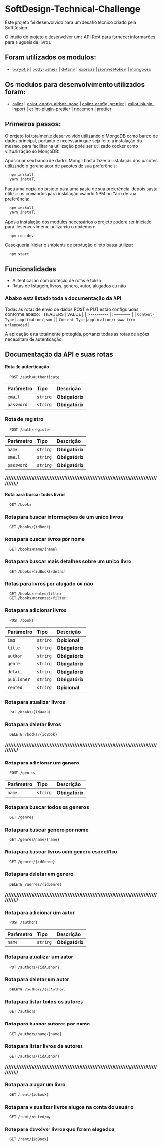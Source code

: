 
# SoftDesign-Technical-Challenge

Este projeto foi desenvolvido para um desafio técnico criado pela SoftDesign.

O intuito do projeto e desenvolver uma API Rest para fornecer informações para alugueis de livros.


## Foram utilizados os modulos:

 - [bcryptjs](https://www.npmjs.com/package/bcryptjs) | [body-parser](https://www.npmjs.com/package/body-parser) | [dotenv](https://www.npmjs.com/package/dotenv) | [express](https://expressjs.com/pt-br/)  | [jsonwebtoken](https://www.npmjs.com/package/jsonwebtoken) | [mongoose](https://mongoosejs.com)

## Os modulos para desenvolvimento utilizados foram:
- [eslint](https://eslint.org) | [eslint-config-airbnb-base](https://www.npmjs.com/package/eslint-config-airbnb-base) | [eslint-config-prettier](https://github.com/prettier/eslint-config-prettier) | [eslint-plugin-import](https://www.npmjs.com/package/eslint-plugin-import) | [eslint-plugin-prettier](https://www.npmjs.com/package/eslint-plugin-prettier?activeTab=readme) | [nodemon](https://nodemon.io) | [prettier](https://prettier.io)

## Primeiros passos:
O projeto foi totalmente desenvolvido utilizando o MongoDB como banco de dados principal, portanto e necessário que seja feito a instalação do mesmo, para facilitar na utilização pode ser utilizado docker como virtualização do MongoDB:

Após criar seu banco de dados Mongo basta fazer a instalação dos pacotes utilizando o gerenciador de pacotes de sua preferência:
```bash
  npm install
  yarn install
```

Faça uma copia do projeto para uma pasta de sua preferência, depois basta utilizar os comandos para instalação usando NPM ou Yarn de sua preferência:

```bash
  npm install
  yarn install
```
Apos a instalação dos modulos necessários o projeto podera ser iniciado para desenvolvimento utilizando o nodemon:

```bash
  npm run dev
```
Caso queria iniciar o ambiente de produção direto basta utilizar:

```bash
  npm start
```


## Funcionalidades

- Autenticação com proteção de rotas e token
- Rotas de listagem, livros, genero, autor, alugados ou não
### Abaixo esta listado toda a documentação da API
Todas as rotas de envio de dados POST e PUT estão configuradas conforme abaixo:
| HEADERS   | VALUE       |
| :---------- | :--------- |
| `Content-Type` | `application/json` |
| `Content-Type` |`application/x-www-form-urlencoded` |

A aplicação esta totalmente protegida, portanto todas as rotas de ações necessitam de autenticação.



## Documentação da API e suas rotas

#### Rota de autenticação

```http
  POST /auth/authenticate
```

| Parâmetro   | Tipo       | Descrição                           |
| :---------- | :--------- | :---------------------------------- |
| `email` | `string` | **Obrigatório** |
| `password` | `string` | **Obrigatório** |

### Rota de registro
```http
  POST /auth/register
```

| Parâmetro   | Tipo       | Descrição                           |
| :---------- | :--------- | :---------------------------------- |
| `name` | `string` | **Obrigatório** |
| `email` | `string` | **Obrigatório** |
| `password` | `string` | **Obrigatório** |

#### ////////////////////////////////////////////////////////////////////////////////////////////////////
#### Rota para buscar todos livros

```http
  GET /books
```

### Rota para buscar informações de um unico livros
```http
  GET /books/{idBook}
```
### Rota para buscar livros por nome
```http
  GET /books/name/{name}
```
### Rota para buscar mais detalhes sobre um unico livro
```http
  GET /books/{idBook}/detail
```
### Rotas para livros por alugado ou não
```http
  GET /books/rented/filter
  GET /books/norented/filter
```

### Rota para adicionar livros
```http
  POST /books
```
| Parâmetro   | Tipo       | Descrição                           |
| :---------- | :--------- | :---------------------------------- |
| `img` | `string` | **Opicional** |
| `title` | `string` | **Obrigatório** |
| `author` | `string` | **Obrigatório** |
| `genre` | `string` | **Obrigatório** |
| `detail` | `string` | **Obrigatório** |
| `publisher` | `string` | **Obrigatório** |
| `rented` | `string` | **Opicional** |

### Rota para atualizar livros
```http
  PUT /books/{idBook}
```

### Rota para deletar livros
```http
  DELETE /books/{idBook}
```
#### ////////////////////////////////////////////////////////////////////////////////////////////////////

### Rota para adicionar um genero
```http
  POST /genres
```
| Parâmetro   | Tipo       | Descrição                           |
| :---------- | :--------- | :---------------------------------- |
| `name` | `string` | **Obrigatório** |

### Rota para buscar todos os generos
```http
  GET /genres
```
### Rota para buscar genero por nome
```http
  GET /genres/name/{name}
```
### Rota para buscar livros com genero especifico
```http
  GET /genres/{idGenre}
```
### Rota para deletar um genero
```http
  DELETE /genres/{idGenre}
```
#### ////////////////////////////////////////////////////////////////////////////////////////////////////

### Rota para adicionar um autor
```http
  POST /authors
```
| Parâmetro   | Tipo       | Descrição                           |
| :---------- | :--------- | :---------------------------------- |
| `name` | `string` | **Obrigatório** |

### Rota para atualizar um autor
```http
  PUT /authors/{idAuthor}
```
### Rota para deletar um autor
```http
  DELETE /authors/{idAuthor}
```

### Rota para listar todos os autores
```http
  GET /authors
```

### Rota para buscar autores por nome
```http
  GET /authors/name/{name}
```

### Rota para listar livros de autores
```http
  GET /authors/{idAuthor}
```

#### ////////////////////////////////////////////////////////////////////////////////////////////////////

### Rota para alugar um livro
```http
  GET /rent/{idBook}
```

### Rota para visualizar livros alugos na conta do usuário
```http
  GET /rent/rented/my
```

### Rota para devolver livros que foram alugados
```http
  GET /rent/{idBook}
```

